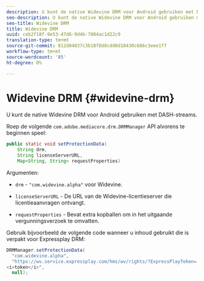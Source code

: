 ```yaml
---
description: U kunt de native Widevine DRM voor Android gebruiken met DASH-streams.
seo-description: U kunt de native Widevine DRM voor Android gebruiken met DASH-streams.
seo-title: Widevine DRM
title: Widevine DRM
uuid: ceb2f18f-9e53-47d6-9d4b-7004ac1d22c9
translation-type: tm+mt
source-git-commit: 812d04037c3b18f8d8cdd0d18430c686c3eee1ff
workflow-type: tm+mt
source-wordcount: '85'
ht-degree: 0%

---
```



# Widevine DRM {#widevine-drm}

U kunt de native Widevine DRM voor Android gebruiken met DASH-streams.

Roep de volgende `com.adobe.mediacore.drm.DRMManager` API alvorens te beginnen speel:

```java
public static void setProtectionData( 
    String drm,  
    String licenseServerURL,   
    Map<String, String> requestProperties)
```

Argumenten:

* `drm` -  `"com.widevine.alpha"` voor Widevine.

* `licenseServerURL` - De URL van de Widevine-licentieserver die licentieaanvragen ontvangt.
* `requestProperties` - Bevat extra kopballen om in het uitgaande vergunningsverzoek te omvatten.

Gebruik bijvoorbeeld de volgende code wanneer u inhoud gebruikt die is verpakt voor Expressplay DRM:

```java
DRMManager.setProtectionData( 
  "com.widevine.alpha",  
  "https://wv.service.expressplay.com/hms/wv/rights/?ExpressPlayToken= 
<i>token</i>",  
  null); 
```

